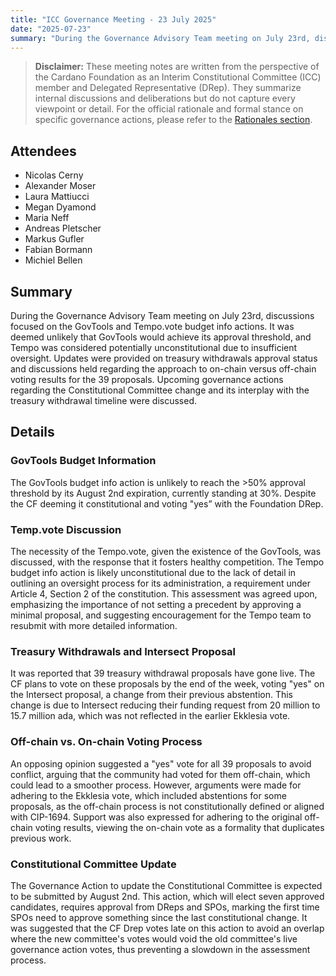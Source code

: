 ```yaml
---
title: "ICC Governance Meeting - 23 July 2025"
date: "2025-07-23"
summary: "During the Governance Advisory Team meeting on July 23rd, discussions focused on the GovTools and Tempo.vote budget info actions. It was deemed unlikely that GovTools would achieve its approval threshold, and Tempo was considered potentially unconstitutional due to insufficient oversight. Updates were provided on treasury withdrawals approval status and discussions held regarding the approach to on-chain versus off-chain voting results for the 39 proposals. Upcoming governance actions regarding the Constitutional Committee change and its interplay with the treasury withdrawal timeline were discussed."
---
```


> **Disclaimer:** These meeting notes are written from the perspective of the Cardano Foundation as an Interim Constitutional Committee (ICC) member and Delegated Representative (DRep). They summarize internal discussions and deliberations but do not capture every viewpoint or detail. For the official rationale and formal stance on specific governance actions, please refer to the [Rationales section](../Rationales/README.md).

## Attendees  

- Nicolas Cerny
- Alexander Moser
- Laura Mattiucci
- Megan Dyamond
- Maria Neff
- Andreas Pletscher
- Markus Gufler
- Fabian Bormann
- Michiel Bellen

## Summary  

During the Governance Advisory Team meeting on July 23rd, discussions focused on the GovTools and Tempo.vote budget info actions. It was deemed unlikely that GovTools would achieve its approval threshold, and Tempo was considered potentially unconstitutional due to insufficient oversight. Updates were provided on treasury withdrawals approval status and discussions held regarding the approach to on-chain versus off-chain voting results for the 39 proposals. Upcoming governance actions regarding the Constitutional Committee change and its interplay with the treasury withdrawal timeline were discussed.

## Details  

### GovTools Budget Information

The GovTools budget info action is unlikely to reach the >50% approval threshold by its August 2nd expiration, currently standing at 30%. Despite the CF deeming it constitutional and voting "yes” with the Foundation DRep.

### Temp.vote Discussion

The necessity of the Tempo.vote, given the existence of the  GovTools, was discussed, with the response that it fosters healthy competition. The Tempo budget info action is likely unconstitutional due to the lack of detail in outlining an oversight process for its administration, a requirement under Article 4, Section 2 of the constitution. This assessment was agreed upon, emphasizing the importance of not setting a precedent by approving a minimal proposal, and suggesting encouragement for the Tempo team to resubmit with more detailed information.

### Treasury Withdrawals and Intersect Proposal

It was reported that 39 treasury withdrawal proposals have gone live. The CF plans to vote on these proposals by the end of the week, voting "yes" on the Intersect proposal, a change from their previous abstention. This change is due to Intersect reducing their funding request from 20 million to 15.7 million ada, which was not reflected in the earlier Ekklesia vote.

### Off-chain vs. On-chain Voting Process

An opposing opinion suggested a "yes" vote for all 39 proposals to avoid conflict, arguing that the community had voted for them off-chain, which could lead to a smoother process. However, arguments were made for adhering to the Ekklesia vote, which included abstentions for some proposals, as the off-chain process is not constitutionally defined or aligned with CIP-1694. Support was also expressed for adhering to the original off-chain voting results, viewing the on-chain vote as a formality that duplicates previous work.

### Constitutional Committee Update

The Governance Action to update the Constitutional Committee is expected to be submitted by August 2nd. This action, which will elect seven approved candidates, requires approval from DReps and SPOs, marking the first time SPOs need to approve something since the last constitutional change. It was suggested that the CF Drep votes late on this action to avoid an overlap where the new committee's votes would void the old committee's live governance action votes, thus preventing a slowdown in the assessment process.
